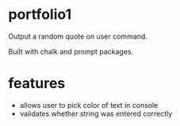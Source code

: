 # portfolio1

Output a random quote on user command. 

Built with chalk and prompt packages.

# features 
- allows user to pick color of text in console
- validates whether string was entered correctly